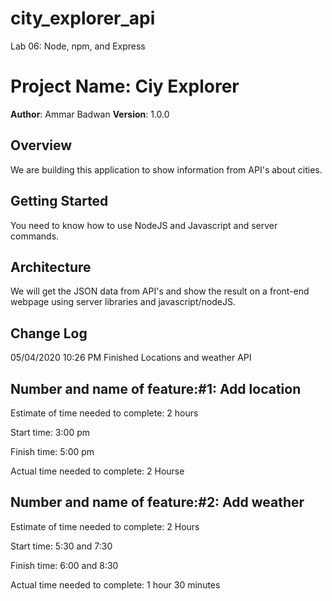 # city_explorer_api
Lab 06: Node, npm, and Express

# Project Name: Ciy Explorer

**Author**: Ammar Badwan
**Version**: 1.0.0

## Overview

We are building this application to show information from API's about cities.

## Getting Started

You need to know how to use NodeJS and Javascript and server commands.

## Architecture

We will get the JSON data from API's and show the result on a front-end webpage using server libraries and javascript/nodeJS.

## Change Log

05/04/2020 10:26 PM Finished Locations and weather API

## Number and name of feature:#1: Add location

Estimate of time needed to complete: 2 hours

Start time: 3:00 pm

Finish time: 5:00 pm

Actual time needed to complete: 2 Hourse

## Number and name of feature:#2: Add weather

Estimate of time needed to complete: 2 Hours

Start time: 5:30 and 7:30

Finish time: 6:00 and 8:30

Actual time needed to complete: 1 hour 30 minutes